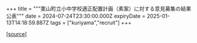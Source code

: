 +++
title = """栗山町立小中学校適正配置計画（素案）に対する意見募集の結果公表"""
date = 2024-07-24T23:30:00.000Z
expiryDate = 2025-01-13T14:18:59.887Z
tags = ["kuriyama","recruit"]
+++


[[source]](https://www.town.kuriyama.hokkaido.jp/site/mirai/27350.html)
